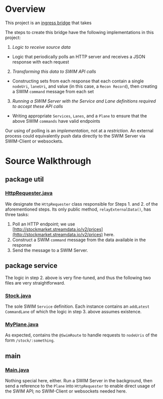 # Overview

This project is an [ingress bridge](https://developer.swim.ai/bridges/ingress) that takes 

The steps to create this bridge have the following implementations in this project:

1. *Logic to receive source data*
  * Logic that periodically polls an HTTP server and receives a JSON response with each request
2. *Transforming this data to SWIM API calls*
  * Constructing sets from each response that each contain a single `nodeUri`, `laneUri`, and value (in this case, a `Recon Record`), then creating a SWIM `command` message from each set
3. *Running a SWIM Server with the Service and Lane definitions required to accept these API calls*
  * Writing appropriate `Services`, `Lanes`, and a `Plane` to ensure that the above SWIM `commands` have valid endpoints

Our using of polling is an *implementation*, not at a *restriction*. An external process could equivalently push data directly to the SWIM Server via SWIM-Client or websockets.

# Source Walkthrough

## package util

### [HttpRequester.java](https://github.com/swimit/swim-academy/blob/master/bridges/http/src/main/java/ai/swim/util/HttpRequester.java)

We designate the `HttpRequester` class responsible for Steps 1. and 2. of the aforementioned steps. Its only public method, `relayExternalData()`, has three tasks:

1. Poll an HTTP endpoint; we use [http://stockmarket.streamdata.io/v2/prices](http://stockmarket.streamdata.io/v2/prices) here.
2. Construct a SWIM `command` message from the data available in the response
3. Send the message to a SWIM Server.

## package service

The logic in step 2. above is very fine-tuned, and thus the following two files are very straightforward.

### [Stock.java](https://github.com/swimit/swim-academy/blob/master/bridges/http/src/main/java/ai/swim/service/Stock.java)

The sole SWIM `Service` definition. Each instance contains an `addLatest` `CommandLane` of which the logic in step 3. above assumes existence.

### [MyPlane.java](https://github.com/swimit/swim-academy/blob/master/bridges/http/src/main/java/ai/swim/service/MyPlane.java)

As expected, contains the `@SwimRoute` to handle requests to `nodeUris` of the form `/stock/:something`.

## main

### [Main.java](https://github.com/swimit/swim-academy/blob/master/bridges/csv/src/main/java/ai/swim/Main.java)

Nothing special here, either. Run a SWIM Server in the background, then send a reference to the `Plane` into `HttpRequester` to enable direct usage of the SWIM API; no SWIM-Client or websockets needed here.